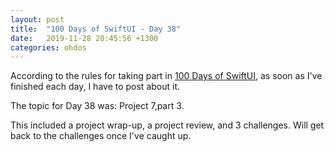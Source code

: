```yaml
---
layout: post
title:  "100 Days of SwiftUI - Day 38"
date:   2019-11-28 20:45:56 +1300
categories: ohdos
---
```

According to the rules for taking part in [100 Days of SwiftUI](https://www.hackingwithswift.com/100/swiftui), as soon as I've finished each day, I have to post about it.

The topic for Day 38 was: Project 7,part 3.

This included a project wrap-up, a project review, and 3 challenges. Will get back to the challenges once I've caught up.

